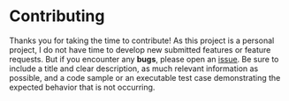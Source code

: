# Contributing

Thanks you for taking the time to contribute!
As this project is a personal project, I do not have time to develop new submitted features or feature requests.
But if you encounter any **bugs**, please open an [issue](https://github.com/ojullien/powershell/issues/new).
Be sure to include a title and clear description, as much relevant information as possible, and a code sample or an executable test case demonstrating the expected behavior that is not occurring.
